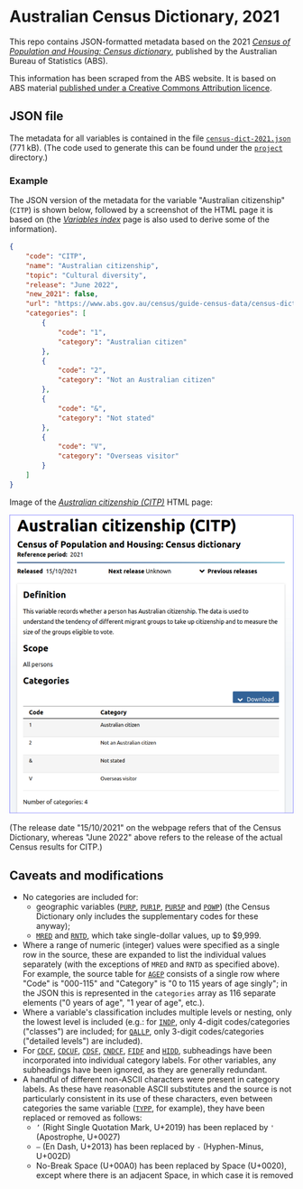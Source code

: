 
# Australian Census Dictionary, 2021

This repo contains JSON-formatted metadata based on the 2021 [*Census of Population and Housing: Census dictionary*][census_dict_home], published by the Australian Bureau of Statistics (ABS).

This information has been scraped from the ABS website. It is based on ABS material [published under a Creative Commons Attribution licence][abs_copyright].

## JSON file

The metadata for all variables is contained in the file [`census-dict-2021.json`](census-dict-2021.json) (771 kB). (The code used to generate this can be found under the [`project`](./project/) directory.)

### Example

The JSON version of the metadata for the variable "Australian citizenship" (`CITP`) is shown below, followed by a screenshot of the HTML page it is based on (the [*Variables index*][var_index] page is also used to derive some of the information).

```json
{
    "code": "CITP",
    "name": "Australian citizenship",
    "topic": "Cultural diversity",
    "release": "June 2022",
    "new_2021": false,
    "url": "https://www.abs.gov.au/census/guide-census-data/census-dictionary/2021/variables-topic/cultural-diversity/australian-citizenship-citp",
    "categories": [
        {
            "code": "1",
            "category": "Australian citizen"
        },
        {
            "code": "2",
            "category": "Not an Australian citizen"
        },
        {
            "code": "&",
            "category": "Not stated"
        },
        {
            "code": "V",
            "category": "Overseas visitor"
        }
    ]
}
```

Image of the [*Australian citizenship (CITP)*][citp] HTML page:

![](project/img/citp.zoom.80pct.border.png)

(The release date "15/10/2021" on the webpage refers that of the Census Dictionary, whereas "June 2022" above refers to the release of the actual Census results for CITP.)

## Caveats and modifications

- No categories are included for:
    - geographic variables ([`PURP`][purp], [`PUR1P`][pur1p], [`PUR5P`][pur5p] and [`POWP`][powp]) (the Census Dictionary only includes the supplementary codes for these anyway);
    - [`MRED`][mred] and [`RNTD`][rntd], which take single-dollar values, up to $9,999.
- Where a range of numeric (integer) values were specified as a single row in the source, these are expanded to list the individual values separately (with the exceptions of `MRED` and `RNTD` as specified above). For example, the source table for [`AGEP`][agep] consists of a single row where "Code" is "000-115" and "Category" is "0 to 115 years of age singly"; in the JSON this is represented in the `categories` array as 116 separate elements ("0 years of age", "1 year of age", etc.).
- Where a variable's classification includes multiple levels or nesting, only the lowest level is included (e.g.: for [`INDP`][indp], only 4-digit codes/categories ("classes") are included; for [`QALLP`][qallp], only 3-digit codes/categories ("detailed levels") are included).
- For [`CDCF`][cdcf], [`CDCUF`][cdcuf], [`CDSF`][cdsf], [`CNDCF`][cndcf], [`FIDF`][fidf] and [`HIDD`][hidd], subheadings have been incorporated into individual category labels. For other variables, any subheadings have been ignored, as they are generally redundant.
- A handful of different non-ASCII characters were present in category labels. As these have reasonable ASCII substitutes and the source is not particularly consistent in its use of these characters, even between categories the same variable ([`TYPP`][typp], for example), they have been replaced or removed as follows:
    - `’` (Right Single Quotation Mark, U+2019) has been replaced by `'` (Apostrophe, U+0027)
    - `–` (En Dash, U+2013) has been replaced by `-` (Hyphen-Minus, U+002D)
    - No-Break Space (U+00A0) has been replaced by Space (U+0020), except where there is an adjacent Space, in which case it is removed 



[census_dict_home]: https://www.abs.gov.au/census/guide-census-data/census-dictionary/2021

[citp]: https://www.abs.gov.au/census/guide-census-data/census-dictionary/2021/variables-topic/cultural-diversity/australian-citizenship-citp

[var_index]: https://www.abs.gov.au/census/guide-census-data/census-dictionary/2021/variables-index

[abs_copyright]: https://www.abs.gov.au/website-privacy-copyright-and-disclaimer#copyright-and-creative-commons

[purp]: https://www.abs.gov.au/census/guide-census-data/census-dictionary/2021/variables-topic/location/place-usual-residence-purp

[pur1p]: https://www.abs.gov.au/census/guide-census-data/census-dictionary/2021/variables-topic/location/place-usual-residence-one-year-ago-pur1p

[pur5p]: https://www.abs.gov.au/census/guide-census-data/census-dictionary/2021/variables-topic/location/place-usual-residence-five-years-ago-pur5p

[powp]: https://www.abs.gov.au/census/guide-census-data/census-dictionary/2021/variables-topic/location/place-work-powp

[qallp]: https://www.abs.gov.au/census/guide-census-data/census-dictionary/2021/variables-topic/education-and-training/non-school-qualification-level-education-qallp

[indp]: https://www.abs.gov.au/census/guide-census-data/census-dictionary/2021/variables-topic/income-and-work/industry-employment-indp

[mred]: https://www.abs.gov.au/census/guide-census-data/census-dictionary/2021/variables-topic/housing/mortgage-repayments-monthly-dollar-values-mred

[rntd]: https://www.abs.gov.au/census/guide-census-data/census-dictionary/2021/variables-topic/housing/rent-weekly-dollar-values-rntd

[agep]: https://www.abs.gov.au/census/guide-census-data/census-dictionary/2021/variables-topic/population/age-agep

[typp]: https://www.abs.gov.au/census/guide-census-data/census-dictionary/2021/variables-topic/education-and-training/type-educational-institution-attending-typp

[cdcf]: https://www.abs.gov.au/census/guide-census-data/census-dictionary/2021/variables-topic/household-and-families/count-dependent-children-family-cdcf

[cdcuf]: https://www.abs.gov.au/census/guide-census-data/census-dictionary/2021/variables-topic/household-and-families/count-dependent-children-under-15-family-cdcuf

[cdsf]: https://www.abs.gov.au/census/guide-census-data/census-dictionary/2021/variables-topic/household-and-families/count-dependent-students-15-24-years-family-cdsf

[cndcf]: https://www.abs.gov.au/census/guide-census-data/census-dictionary/2021/variables-topic/household-and-families/count-non-dependent-children-family-cndcf

[fidf]: https://www.abs.gov.au/census/guide-census-data/census-dictionary/2021/variables-topic/income-and-work/family-income-derivation-indicator-fidf

[hidd]: https://www.abs.gov.au/census/guide-census-data/census-dictionary/2021/variables-topic/income-and-work/household-income-derivation-indicator-hidd


